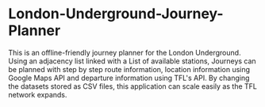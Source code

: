 # London-Underground-Journey-Planner

This is an offline-friendly journey planner for the London Underground. Using an adjacency list linked with a List of available stations, Journeys can be planned with step by step route information, location information using Google Maps API and departure information using TFL's API. By changing the datasets stored as CSV files, this application can scale easily as the TFL network expands.

